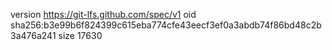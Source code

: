 version https://git-lfs.github.com/spec/v1
oid sha256:b3e99b6f824399c615eba774cfe43eecf3ef0a3abdb74f86bd48c2b3a476a241
size 17630

